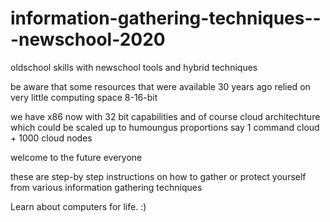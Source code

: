 # information-gathering-techniques---newschool-2020
oldschool skills with newschool tools and hybrid techniques

be aware that some resources that were available 30 years ago relied on very little computing space 8-16-bit

we have x86 now with 32 bit capabilities
and of course cloud architechture which could be scaled up to humoungus proportions
say 1 command cloud + 1000 cloud nodes

welcome to the future everyone

these are step-by step instructions on how to gather or protect yourself from various information gathering techniques


Learn about computers for life. :)

